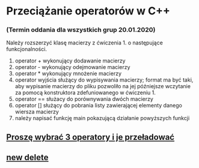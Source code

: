 # Przeciążanie operatorów w C++

### (Termin oddania dla wszystkich grup 20.01.2020)

Należy rozszerzyć klasę macierzy z ćwiczenia 1. o następujące funkcjonalności.
1. operator + wykonujący dodawanie macierzy
2. operator - wykonujący odejmowanie macierzy
3. operator * wykonujący mnożenie macierzy
4. operator wyjścia służący do wypisywania macierzy; format ma być taki, aby wypisanie macierzy do pliku pozwoliło na jej późniejsze wczytanie za pomocą konstruktora zdefuniowanego w ćwiczeniu 1.
5. operator == służacy do porównywania dwóch macierzy
6. operator [] służący do pobrania listy zawierającej elementy danego wiersza macierzy
7. należy napisać funkcję main pokazującą działanie powyższych funkcji


## [Proszę wybrać 3 operatory i je przeładować](https://docs.microsoft.com/pl-pl/cpp/cpp/operator-overloading?view=msvc-160)

## [new delete](https://docs.microsoft.com/pl-pl/cpp/cpp/new-and-delete-operators?view=msvc-160)

